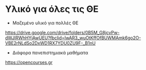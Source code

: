 # Υλικό για όλες τις ΘΕ

- Μαζεμένο υλικό για πολλές ΘΕ

https://drive.google.com/drive/folders/0B5M_G8jcvPw-dWJIRWhHYjAwUEU?fbclid=IwAR3_wuOtKffOfBUWMAmk6go2O-VBE2rNLdSo2DxWD1RX7YDU0ZU9F-_B1nU

- Διάφορα πανεπιστημιακά μαθήματα

https://opencourses.gr
